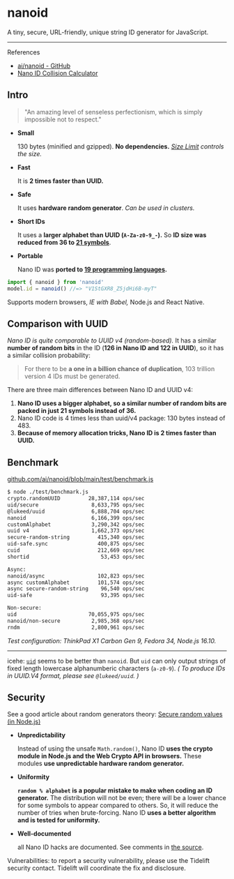 # nanoid

A tiny, secure, URL-friendly, unique string ID generator for JavaScript.

---

References

- [ai/nanoid - GitHub](https://github.com/ai/nanoid)
- [Nano ID Collision Calculator](https://zelark.github.io/nano-id-cc/)

## Intro

> "An amazing level of senseless perfectionism, which is simply impossible not to respect."

-   **Small**

    130 bytes (minified and gzipped).
    **No dependencies.**
    _[Size Limit](https://github.com/ai/size-limit) controls the size._

-   **Fast**

    It is **2 times faster than UUID.**

-   **Safe**

    It uses **hardware random generator**. _Can be used in clusters._

-   **Short IDs**

    It uses a **larger alphabet than UUID (`A-Za-z0-9_-`).**
    So **ID size was reduced from 36 to <u>21 symbols</u>**.

-   **Portable**

    Nano ID was **ported to [19 programming languages](https://github.com/ai/nanoid#other-programming-languages).**

```js
import { nanoid } from 'nanoid'
model.id = nanoid() //=> "V1StGXR8_Z5jdHi6B-myT"
```

Supports modern browsers, _IE with Babel,_ Node.js and React Native.

## Comparison with UUID

_Nano ID is quite comparable to UUID v4 (random-based)._
It has a similar **number of random bits** in the ID (**126 in Nano ID and 122 in UUID**), so it has a similar collision probability:

> For there to be **a one in a billion chance of duplication**, 103 trillion version 4 IDs must be generated.

There are three main differences between Nano ID and UUID v4:

1. **Nano ID uses a bigger alphabet, so a similar number of random bits are packed in just 21 symbols instead of 36.**
2. Nano ID code is 4 times less than uuid/v4 package: 130 bytes instead of 483.
3. **Because of memory allocation tricks, Nano ID is 2 times faster than UUID.**

## Benchmark

[github.com/ai/nanoid/blob/main/test/benchmark.js](https://github.com/ai/nanoid/blob/main/test/benchmark.js)

```bash
$ node ./test/benchmark.js
crypto.randomUUID         28,387,114 ops/sec
uid/secure                 8,633,795 ops/sec
@lukeed/uuid               6,888,704 ops/sec
nanoid                     6,166,399 ops/sec
customAlphabet             3,290,342 ops/sec
uuid v4                    1,662,373 ops/sec
secure-random-string         415,340 ops/sec
uid-safe.sync                400,875 ops/sec
cuid                         212,669 ops/sec
shortid                       53,453 ops/sec

Async:
nanoid/async                 102,823 ops/sec
async customAlphabet         101,574 ops/sec
async secure-random-string    96,540 ops/sec
uid-safe                      93,395 ops/sec

Non-secure:
uid                       70,055,975 ops/sec
nanoid/non-secure          2,985,368 ops/sec
rndm                       2,800,961 ops/sec
```

_Test configuration: ThinkPad X1 Carbon Gen 9, Fedora 34, Node.js 16.10._

---

icehe: [`uid`](https://github.com/lukeed/uid) seems to be better than `nanoid`.
But `uid` can only output strings of fixed length lowercase alphanumberic characters (`a-z0-9`).
_( To produce IDs in UUID.V4 format, please see `@lukeed/uuid`. )_

## Security

See a good article about random generators theory:
[Secure random values (in Node.js)](https://gist.github.com/joepie91/7105003c3b26e65efcea63f3db82dfba)

-   **Unpredictability**

    Instead of using the unsafe `Math.random()`, Nano ID **uses the crypto module in Node.js and the Web Crypto API in browsers.**
    These modules **use unpredictable hardware random generator.**

-   **Uniformity**

    **`random % alphabet` is a popular mistake to make when coding an ID generator.**
    The distribution will not be even; there will be a lower chance for some symbols to appear compared to others.
    So, it will reduce the number of tries when brute-forcing.
    Nano ID **uses a better algorithm and is tested for uniformity.**

-   **Well-documented**

    all Nano ID hacks are documented.
    See comments in [the source](https://gist.github.com/joepie91/7105003c3b26e65efcea63f3db82dfba).

Vulnerabilities: to report a security vulnerability, please use the Tidelift security contact. Tidelift will coordinate the fix and disclosure.
